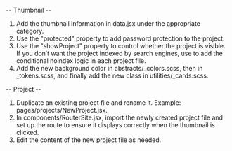 <!-- How to add a new project -->

-- Thumbnail --

1. Add the thumbnail information in data.jsx under the appropriate category.
2. Use the "protected" property to add password protection to the project.
3. Use the "showProject" property to control whether the project is visible. If you don’t want the project indexed by search engines, use <Helmet> to add the conditional noindex logic in each project file.
4. Add the new background color in abstracts/\_colors.scss, then in \_tokens.scss, and finally add the new class in utilities/\_cards.scss.

-- Project --

1. Duplicate an existing project file and rename it. Example: pages/projects/NewProject.jsx.
2. In components/RouterSite.jsx, import the newly created project file and set up the route to ensure it displays correctly when the thumbnail is clicked.
3. Edit the content of the new project file as needed.
